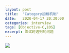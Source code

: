 ```yaml
---
layout: post
title:  "Category加载机制"
date:   2020-04-17 20:30:00
categories: interview
tags: [Objective-C,iOS]
excerpt: 面试时遇到的问题
---
```




![](https://tva1.sinaimg.cn/large/007S8ZIlly1ge1m3olvfpj31cv0jxjv6.jpg)

